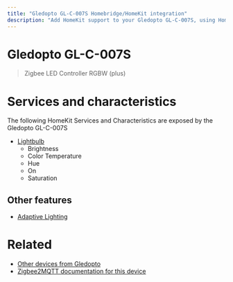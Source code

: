 ```yaml
---
title: "Gledopto GL-C-007S Homebridge/HomeKit integration"
description: "Add HomeKit support to your Gledopto GL-C-007S, using Homebridge, Zigbee2MQTT and homebridge-z2m."
---
```

<!---
This file has been GENERATED using src/docgen/docgen.ts
DO NOT EDIT THIS FILE MANUALLY!
-->
# Gledopto GL-C-007S
> Zigbee LED Controller RGBW (plus)


# Services and characteristics
The following HomeKit Services and Characteristics are exposed by
the Gledopto GL-C-007S

* [Lightbulb](../../light.md)
  * Brightness
  * Color Temperature
  * Hue
  * On
  * Saturation


## Other features
* [Adaptive Lighting](../../light.md)


# Related
* [Other devices from Gledopto](../index.md#gledopto)
* [Zigbee2MQTT documentation for this device](https://www.zigbee2mqtt.io/devices/GL-C-007S.html)